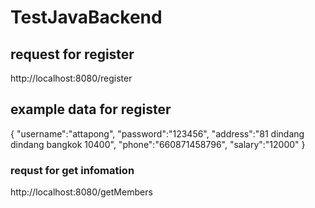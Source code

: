 # TestJavaBackend

## request for register 
 http://localhost:8080/register
## example data for register
 {
 "username":"attapong",
 "password":"123456",
 "address":"81 dindang dindang bangkok 10400",
 "phone":"660871458796",
 "salary":"12000"
 }

### requst for get infomation
http://localhost:8080/getMembers

